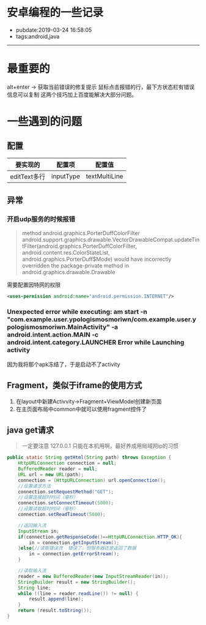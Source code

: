 # 安卓编程的一些记录

- pubdate:2019-03-24 16:58:05
- tags:android,java

-----------

# 最重要的
alt+enter ->  获取当前错误的修复提示
鼠标点击报错的行，最下方状态栏有错误信息可以复制
这两个技巧加上百度能解决大部分问题。

# 一些遇到的问题

## 配置


| 要实现的     | 配置项    | 配置值        |
| ------------ | --------- | ------------- |
| editText多行 | inputType | textMultiLine |

## 异常

### 开启udp服务的时候报错

>method android.graphics.PorterDuffColorFilter android.support.graphics.drawable.VectorDrawableCompat.updateTintFilter(android.graphics.PorterDuffColorFilter, android.content.res.ColorStateList, android.graphics.PorterDuff$Mode) would have incorrectly overridden the package-private method in android.graphics.drawable.Drawable

需要配置因特网的权限

```xml
<uses-permission android:name="android.permission.INTERNET"/>
```

### Unexpected error while executing: am start -n "com.example.user.ypologismosmoriwn/com.example.user.ypologismosmoriwn.MainActivity" -a android.intent.action.MAIN -c android.intent.category.LAUNCHER Error while Launching activity

因为我将那个apk冻结了，于是启动不了activity

## Fragment，类似于iframe的使用方式

1. 在layout中新建Activvity->Fragment+ViewModel创建新页面
2. 在主页面布局中common中就可以使用fragment控件了

## java get请求

> 一定要注意 127.0.0.1 只能在本机用啊，最好养成用局域网ip的习惯

```java
public static String getHtml(String path) throws Exception {
    HttpURLConnection connection = null;
    BufferedReader reader = null;
    URL url = new URL(path);
    connection = (HttpURLConnection) url.openConnection();
    //设置请求方法
    connection.setRequestMethod("GET");
    //设置连接超时时间（毫秒）
    connection.setConnectTimeout(5000);
    //设置读取超时时间（毫秒）
    connection.setReadTimeout(5000);

    //返回输入流
    InputStream in;
    if(connection.getResponseCode()==HttpURLConnection.HTTP_OK){
        in = connection.getInputStream();
    }else{//读取错误流  错误了，但服务器还是返回了数据
        in = connection.getErrorStream();
    }

    //读取输入流
    reader = new BufferedReader(new InputStreamReader(in));
    StringBuilder result = new StringBuilder();
    String line;
    while ((line = reader.readLine()) != null) {
        result.append(line);
    }
    return (result.toString());
}
```
